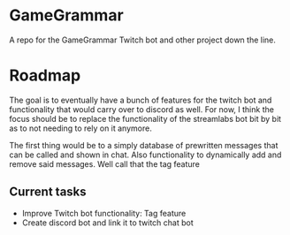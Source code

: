 # GameGrammar
A repo for the GameGrammar Twitch bot and other project down the line.

# Roadmap
The goal is to eventually have a bunch of features for the twitch bot and functionality that would carry over to discord as well. For now, I think the focus should be to replace the functionality of the streamlabs bot bit by bit as to not needing to rely on it anymore.

The first thing would be to a simply database of prewritten messages that can be called and shown in chat. Also functionality to dynamically add and remove said messages. Well call that the tag feature

## Current tasks

* Improve Twitch bot functionality: Tag feature
* Create discord bot and link it to twitch chat bot
